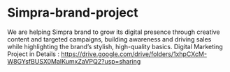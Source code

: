 # Simpra-brand-project
We are helping Simpra brand to grow its digital presence through creative content and targeted campaigns, building awareness and driving sales while highlighting the brand’s stylish, high-quality basics.
Digital Marketing Project in Details : https://drive.google.com/drive/folders/1xhpCXcM-W8GYsfBUSX0MaIKumxZaVPQ2?usp=sharing

